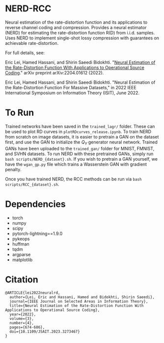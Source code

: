 # NERD-RCC
Neural estimation of the rate-distortion function and its applications to reverse channel coding and compression. Provides a neural estimator (NERD) for estimating the rate-distortion function R(D) from i.i.d. samples. Uses NERD to implement single-shot lossy compression with guarantees on achievable rate-distortion.


For full details, see:

Eric Lei, Hamed Hassani, and Shirin Saeedi Bidokhti. "[Neural Estimation of the Rate-Distortion Function With Applications to Operational Source Coding](https://arxiv.org/pdf/2204.01612.pdf)." arXiv preprint arXiv:2204.01612 (2022).

Eric Lei, Hamed Hassani, and Shirin Saeedi Bidokhti. "Neural Estimation of the Rate-Distortion Function For Massive Datasets," in 2022 IEEE International Symposium on Information Theory (ISIT), June 2022.

# To Run
Trained networks have been saved in the ``trained_lagr/`` folder. These can be used to plot RD curves in ``plotRDcurves_release.ipynb``. To train NERD from scratch on image datasets, it is easier to pretrain a GAN on the dataset first, and use the GAN to initialize the $Q_Y$ generator neural network. Trained GANs have been uploaded to the ``trained_gan/`` folder for MNIST, FMNIST, and SVHN datasets. To run NERD with these pretrained GANs, simply run ``bash scripts/NERD_{dataset}.sh``. If you wish to pretrain a GAN yourself, we have the ``wgan_gp.py`` file which trains a Wasserstein GAN with gradient penalty. 

Once you have trained NERD, the RCC methods can be run via ``bash scripts/RCC_{dataset}.sh``. 

# Dependencies
- torch
- numpy
- scipy
- pytorch-lightning==1.9.0
- pykeops
- huffman
- tqdm
- argparse
- matplotlib

# Citation

    @ARTICLE{lei2022neuralrd,
      author={Lei, Eric and Hassani, Hamed and Bidokhti, Shirin Saeedi},
      journal={IEEE Journal on Selected Areas in Information Theory}, 
      title={Neural Estimation of the Rate-Distortion Function With Applications to Operational Source Coding}, 
      year={2022},
      volume={3},
      number={4},
      pages={674-686},
      doi={10.1109/JSAIT.2023.3273467}
    }


